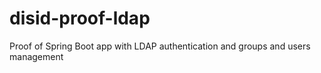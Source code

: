 # disid-proof-ldap
Proof of Spring Boot app with LDAP authentication and groups and users management
